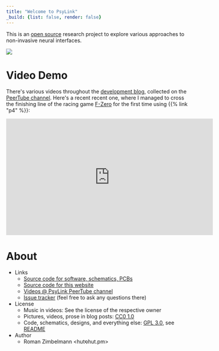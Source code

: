 ```yaml
---
title: "Welcome to PsyLink"
_build: {list: false, render: false}
---
```


This is an [open source](https://codeberg.org/hut/psylink) research project to explore various approaches to non-invasive neural interfaces.

[<img src="https://hut.pm/data/psy/-hardware.jpg" class="banner" />](/p4)

# Video Demo

There's various videos throughout the [development blog](/blog), collected on
the [PeerTube
channel](https://peertube.linuxrocks.online/video-channels/psylink/videos).
Here's a recent recent one, where I managed to cross the finishing line of the
racing game [F-Zero](https://en.wikipedia.org/wiki/F-Zero) for the first time
using {{% link "p4" %}}:

<iframe width="560" height="315" sandbox="allow-same-origin allow-scripts allow-popups" title="PsyLink 4 Demo" src="https://peertube.linuxrocks.online/videos/embed/0fe35dae-f1fc-4ace-b6e1-5f54e255bbef" frameborder="0" allowfullscreen></iframe>

# About

- Links
    - [Source code for software, schematics, PCBs](https://codeberg.org/hut/psylink)
    - [Source code for this website](https://codeberg.org/psylink/www-psylink)
    - [Videos @ PsyLink PeerTube channel](https://peertube.linuxrocks.online/video-channels/psylink/videos)
    - [Issue tracker](https://codeberg.org/hut/psylink/issues) (feel free to ask any questions there)
- License
    - Music in videos: See the license of the respective owner
    - Pictures, videos, prose in blog posts: [CC0 1.0](https://creativecommons.org/publicdomain/zero/1.0/deed.en)
    - Code, schematics, designs, and everything else: [GPL 3.0](https://www.gnu.org/licenses/gpl-3.0.en.html), see [README](https://codeberg.org/hut/psylink#license)
- Author
    - Roman Zimbelmann <hut໑hut.pm>
